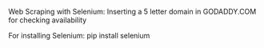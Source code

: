 Web Scraping with Selenium: Inserting a 5 letter domain in GODADDY.COM for checking availability

For installing Selenium: 
pip install selenium

